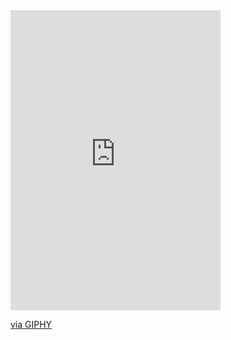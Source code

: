 <iframe src="https://giphy.com/embed/bB3FrjpQ3w8ms" width="336" height="480" style="" frameBorder="0" class="giphy-embed" allowFullScreen></iframe><p><a href="https://giphy.com/gifs/pixel-fall-autumn-bB3FrjpQ3w8ms">via GIPHY</a></p>
